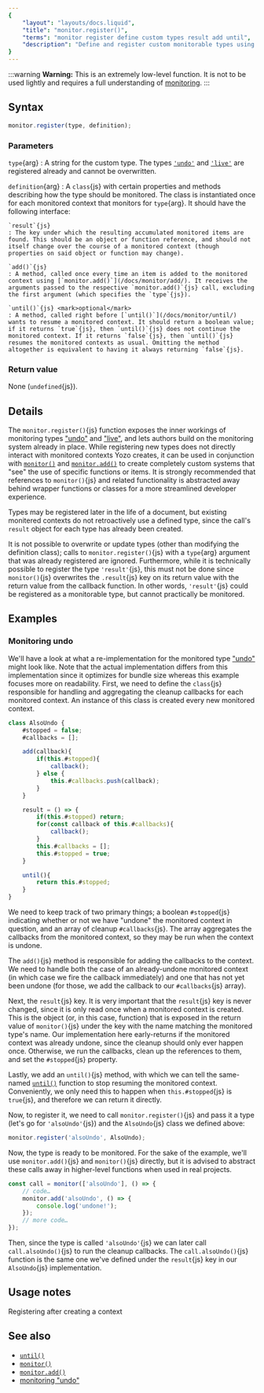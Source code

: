 ```yaml
---
{
	"layout": "layouts/docs.liquid",
	"title": "monitor.register()",
	"terms": "monitor register define custom types result add until",
	"description": "Define and register custom monitorable types using `monitor.register()`{js}, to be monitored manually using `monitor()`{js}."
}
---
```


:::warning
**Warning:** This is an extremely low-level function. It is not to be used lightly and requires a full understanding of [monitoring](/docs/monitor/).
:::

## Syntax

```js
monitor.register(type, definition);
```

### Parameters

`type`{arg}
: A string for the custom type. The types [`'undo'`](/docs/monitor/undo/) and [`'live'`](/docs/monitor/live/) are registered already and cannot be overwritten.

`definition`{arg}
: A `class`{js} with certain properties and methods describing how the type should be monitored. The class is instantiated once for each monitored context that monitors for `type`{arg}. It should have the following interface:

	`result`{js}
	: The key under which the resulting accumulated monitored items are found. This should be an object or function reference, and should not itself change over the course of a monitored context (though properties on said object or function may change).

	`add()`{js}
	: A method, called once every time an item is added to the monitored context using [`monitor.add()`](/docs/monitor/add/). It receives the arguments passed to the respective `monitor.add()`{js} call, excluding the first argument (which specifies the `type`{js}).

	`until()`{js} <mark>optional</mark>
	: A method, called right before [`until()`](/docs/monitor/until/) wants to resume a monitored context. It should return a boolean value; if it returns `true`{js}, then `until()`{js} does not continue the monitored context. If it returns `false`{js}, then `until()`{js} resumes the monitored contexts as usual. Omitting the method altogether is equivalent to having it always returning `false`{js}.

### Return value

None (`undefined`{js}).

## Details

The `monitor.register()`{js} function exposes the inner workings of monitoring types ["undo"](/docs/monitor/undo/) and ["live"](/docs/monitor/live/), and lets authors build on the monitoring system already in place. While registering new types does not directly interact with monitored contexts Yozo creates, it can be used in conjunction with [`monitor()`](/docs/monitor/) and [`monitor.add()`](/docs/monitor/add/) to create completely custom systems that "see" the use of specific functions or items. It is strongly recommended that references to `monitor()`{js} and related functionality is abstracted away behind wrapper functions or classes for a more streamlined developer experience.

Types may be registered later in the life of a document, but existing monitered contexts do not retroactively use a defined type, since the call's `result` object for each type has already been created.

It is not possible to overwrite or update types (other than modifying the definition class); calls to `monitor.register()`{js} with a `type`{arg} argument that was already registered are ignored. Furthermore, while it is technically possible to register the type `'result'`{js}, this must not be done since `monitor()`{js} overwrites the `.result`{js} key on its return value with the return value from the callback function. In other words, `'result'`{js} could be registered as a monitorable type, but cannot practically be monitored.

## Examples

### Monitoring undo

We'll have a look at what a re-implementation for the monitored type ["undo"](/docs/monitor/undo/) might look like. Note that the actual implementation differs from this implementation since it optimizes for bundle size whereas this example focuses more on readability. First, we need to define the `class`{js} responsible for handling and aggregating the cleanup callbacks for each monitored context. An instance of this class is created every new monitored context.

```js
class AlsoUndo {
	#stopped = false;
	#callbacks = [];

	add(callback){
		if(this.#stopped){
			callback();
		} else {
			this.#callbacks.push(callback);
		}
	}

	result = () => {
		if(this.#stopped) return;
		for(const callback of this.#callbacks){
			callback();
		}
		this.#callbacks = [];
		this.#stopped = true;
	}

	until(){
		return this.#stopped;
	}
}
```

We need to keep track of two primary things; a boolean `#stopped`{js} indicating whether or not we have "undone" the monitored context in question, and an array of cleanup `#callbacks`{js}. The array aggregates the callbacks from the monitored context, so they may be run when the context is undone.

The `add()`{js} method is responsible for adding the callbacks to the context. We need to handle both the case of an already-undone monitored context (in which case we fire the callback immediately) and one that has not yet been undone (for those, we add the callback to our `#callbacks`{js} array).

Next, the `result`{js} key. It is very important that the `result`{js} key is never changed, since it is only read once when a monitored context is created. This is the object (or, in this case, function) that is exposed in the return value of `monitor()`{js} under the key with the name matching the monitored type's name. Our implementation here early-returns if the monitored context was already undone, since the cleanup should only ever happen once. Otherwise, we run the callbacks, clean up the references to them, and set the `#stopped`{js} property.

Lastly, we add an `until()`{js} method, with which we can tell the same-named [`until()`](/docs/monitor/until/) function to stop resuming the monitored context. Conveniently, we only need this to happen when `this.#stopped`{js} is `true`{js}, and therefore we can return it directly.

Now, to register it, we need to call `monitor.register()`{js} and pass it a type (let's go for `'alsoUndo'`{js}) and the `AlsoUndo`{js} class we defined above:

```js
monitor.register('alsoUndo', AlsoUndo);
```

Now, the type is ready to be monitored. For the sake of the example, we'll use `monitor.add()`{js} and `monitor()`{js} directly, but it is advised to abstract these calls away in higher-level functions when used in real projects.

```js
const call = monitor(['alsoUndo'], () => {
	// code…
	monitor.add('alsoUndo', () => {
		console.log('undone!');
	});
	// more code…
});
```

Then, since the type is called `'alsoUndo'`{js} we can later call `call.alsoUndo()`{js} to run the cleanup callbacks. The `call.alsoUndo()`{js} function is the same one we've defined under the `result`{js} key in our `AlsoUndo`{js} implementation.

## Usage notes

Registering after creating a context

## See also

- [`until()`](/docs/monitor/until/)
- [`monitor()`](/docs/monitor/)
- [`monitor.add()`](/docs/monitor/add/)
- [monitoring "undo"](/docs/monitor/undo/)
